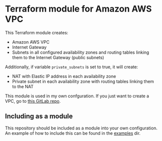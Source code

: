 # Terraform module for Amazon AWS VPC

This Terraform module creates:

* Amazon AWS VPC
* Internet Gateway
* Subnets in all configured availability zones and routing tables linking them to the Internet Gateway (public subnets)

Additionally, if variable `private_subnets` is set to true, it will create:

* NAT with Elastic IP address in each availability zone
* Private subnet in each availability zone with routing tables linking them to the NAT

This module is used in my own confguration. If you just want to create a VPC, go to [this GitLab repo](https://gitlab.com/flgonzalez/terraform-aws-vpc).

## Including as a module

This repository should be included as a module into your own configuration. An example of how to include this can be found in the [examples](examples/) dir. 
